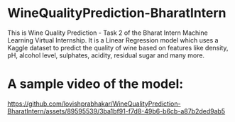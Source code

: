 # WineQualityPrediction-BharatIntern

This is Wine Quality Prediction - Task 2 of the Bharat Intern Machine Learning Virtual Internship. It is a Linear Regression model which uses a Kaggle dataset to predict the quality of wine based on features like density, pH, alcohol level, sulphates, acidity, residual sugar and many more.

# A sample video of the model:

https://github.com/lovishprabhakar/WineQualityPrediction-BharatIntern/assets/89595539/3ba1bf91-f7d8-49b6-b6cb-a87b2ded9ab5

